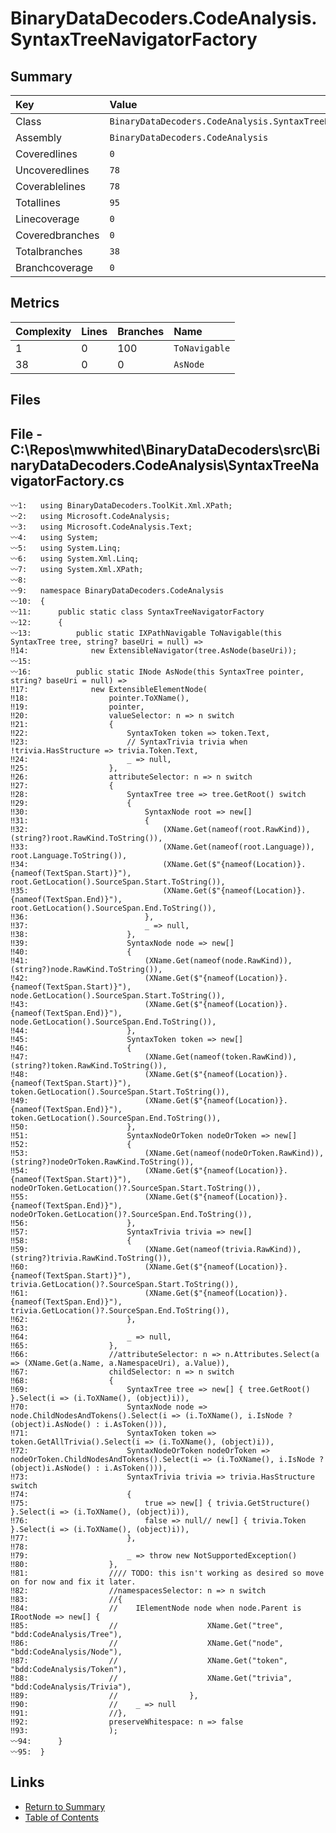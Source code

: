 ﻿# BinaryDataDecoders.CodeAnalysis.SyntaxTreeNavigatorFactory

## Summary

| Key             | Value                                                        |
| :-------------- | :----------------------------------------------------------- |
| Class           | `BinaryDataDecoders.CodeAnalysis.SyntaxTreeNavigatorFactory` |
| Assembly        | `BinaryDataDecoders.CodeAnalysis`                            |
| Coveredlines    | `0`                                                          |
| Uncoveredlines  | `78`                                                         |
| Coverablelines  | `78`                                                         |
| Totallines      | `95`                                                         |
| Linecoverage    | `0`                                                          |
| Coveredbranches | `0`                                                          |
| Totalbranches   | `38`                                                         |
| Branchcoverage  | `0`                                                          |

## Metrics

| Complexity | Lines | Branches | Name          |
| :--------- | :---- | :------- | :------------ |
| 1          | 0     | 100      | `ToNavigable` |
| 38         | 0     | 0        | `AsNode`      |

## Files

## File - C:\Repos\mwwhited\BinaryDataDecoders\src\BinaryDataDecoders.CodeAnalysis\SyntaxTreeNavigatorFactory.cs

```CSharp
〰1:   using BinaryDataDecoders.ToolKit.Xml.XPath;
〰2:   using Microsoft.CodeAnalysis;
〰3:   using Microsoft.CodeAnalysis.Text;
〰4:   using System;
〰5:   using System.Linq;
〰6:   using System.Xml.Linq;
〰7:   using System.Xml.XPath;
〰8:   
〰9:   namespace BinaryDataDecoders.CodeAnalysis
〰10:  {
〰11:      public static class SyntaxTreeNavigatorFactory
〰12:      {
〰13:          public static IXPathNavigable ToNavigable(this SyntaxTree tree, string? baseUri = null) =>
‼14:              new ExtensibleNavigator(tree.AsNode(baseUri));
〰15:  
〰16:          public static INode AsNode(this SyntaxTree pointer, string? baseUri = null) =>
‼17:              new ExtensibleElementNode(
‼18:                  pointer.ToXName(),
‼19:                  pointer,
‼20:                  valueSelector: n => n switch
‼21:                  {
‼22:                      SyntaxToken token => token.Text,
‼23:                      // SyntaxTrivia trivia when !trivia.HasStructure => trivia.Token.Text,
‼24:                      _ => null,
‼25:                  },
‼26:                  attributeSelector: n => n switch
‼27:                  {
‼28:                      SyntaxTree tree => tree.GetRoot() switch
‼29:                      {
‼30:                          SyntaxNode root => new[]
‼31:                          {
‼32:                              (XName.Get(nameof(root.RawKind)), (string?)root.RawKind.ToString()),
‼33:                              (XName.Get(nameof(root.Language)), root.Language.ToString()),
‼34:                              (XName.Get($"{nameof(Location)}.{nameof(TextSpan.Start)}"),  root.GetLocation().SourceSpan.Start.ToString()),
‼35:                              (XName.Get($"{nameof(Location)}.{nameof(TextSpan.End)}"),  root.GetLocation().SourceSpan.End.ToString()),
‼36:                          },
‼37:                          _ => null,
‼38:                      },
‼39:                      SyntaxNode node => new[]
‼40:                      {
‼41:                          (XName.Get(nameof(node.RawKind)), (string?)node.RawKind.ToString()),
‼42:                          (XName.Get($"{nameof(Location)}.{nameof(TextSpan.Start)}"),  node.GetLocation().SourceSpan.Start.ToString()),
‼43:                          (XName.Get($"{nameof(Location)}.{nameof(TextSpan.End)}"),  node.GetLocation().SourceSpan.End.ToString()),
‼44:                      },
‼45:                      SyntaxToken token => new[]
‼46:                      {
‼47:                          (XName.Get(nameof(token.RawKind)), (string?)token.RawKind.ToString()),
‼48:                          (XName.Get($"{nameof(Location)}.{nameof(TextSpan.Start)}"),  token.GetLocation().SourceSpan.Start.ToString()),
‼49:                          (XName.Get($"{nameof(Location)}.{nameof(TextSpan.End)}"),  token.GetLocation().SourceSpan.End.ToString()),
‼50:                      },
‼51:                      SyntaxNodeOrToken nodeOrToken => new[]
‼52:                      {
‼53:                          (XName.Get(nameof(nodeOrToken.RawKind)), (string?)nodeOrToken.RawKind.ToString()),
‼54:                          (XName.Get($"{nameof(Location)}.{nameof(TextSpan.Start)}"),  nodeOrToken.GetLocation()?.SourceSpan.Start.ToString()),
‼55:                          (XName.Get($"{nameof(Location)}.{nameof(TextSpan.End)}"),  nodeOrToken.GetLocation()?.SourceSpan.End.ToString()),
‼56:                      },
‼57:                      SyntaxTrivia trivia => new[]
‼58:                      {
‼59:                          (XName.Get(nameof(trivia.RawKind)), (string?)trivia.RawKind.ToString()),
‼60:                          (XName.Get($"{nameof(Location)}.{nameof(TextSpan.Start)}"),  trivia.GetLocation()?.SourceSpan.Start.ToString()),
‼61:                          (XName.Get($"{nameof(Location)}.{nameof(TextSpan.End)}"),  trivia.GetLocation()?.SourceSpan.End.ToString()),
‼62:                      },
‼63:  
‼64:                      _ => null,
‼65:                  },
‼66:                  //attributeSelector: n => n.Attributes.Select(a => (XName.Get(a.Name, a.NamespaceUri), a.Value)),
‼67:                  childSelector: n => n switch
‼68:                  {
‼69:                      SyntaxTree tree => new[] { tree.GetRoot() }.Select(i => (i.ToXName(), (object)i)),
‼70:                      SyntaxNode node => node.ChildNodesAndTokens().Select(i => (i.ToXName(), i.IsNode ? (object)i.AsNode() : i.AsToken())),
‼71:                      SyntaxToken token => token.GetAllTrivia().Select(i => (i.ToXName(), (object)i)),
‼72:                      SyntaxNodeOrToken nodeOrToken => nodeOrToken.ChildNodesAndTokens().Select(i => (i.ToXName(), i.IsNode ? (object)i.AsNode() : i.AsToken())),
‼73:                      SyntaxTrivia trivia => trivia.HasStructure switch
‼74:                      {
‼75:                          true => new[] { trivia.GetStructure() }.Select(i => (i.ToXName(), (object)i)),
‼76:                          false => null// new[] { trivia.Token }.Select(i => (i.ToXName(), (object)i)),
‼77:                      },
‼78:  
‼79:                      _ => throw new NotSupportedException()
‼80:                  },
‼81:                  //// TODO: this isn't working as desired so move on for now and fix it later.
‼82:                  //namespacesSelector: n => n switch
‼83:                  //{
‼84:                  //    IElementNode node when node.Parent is IRootNode => new[] {
‼85:                  //                    XName.Get("tree", "bdd:CodeAnalysis/Tree"),
‼86:                  //                    XName.Get("node", "bdd:CodeAnalysis/Node"),
‼87:                  //                    XName.Get("token", "bdd:CodeAnalysis/Token"),
‼88:                  //                    XName.Get("trivia", "bdd:CodeAnalysis/Trivia"),
‼89:                  //                },
‼90:                  //    _ => null
‼91:                  //},
‼92:                  preserveWhitespace: n => false
‼93:                  );
〰94:      }
〰95:  }
```

## Links

* [Return to Summary](Summary.md)
* [Table of Contents](../TOC.md)

